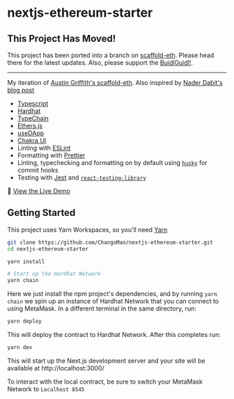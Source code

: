 # nextjs-ethereum-starter

## This Project Has Moved!

This project has been ported into a branch on [scaffold-eth](https://github.com/austintgriffith/scaffold-eth/tree/nextjs-typescript). Please head there for the latest updates. Also, please support the [BuidlGuidl!](https://buidlguidl.com).

---

My iteration of [Austin Griffith's scaffold-eth](https://github.com/austintgriffith/scaffold-eth).
Also inspired by [Nader Dabit's blog post](https://dev.to/dabit3/the-complete-guide-to-full-stack-ethereum-development-3j13)

- [Typescript](https://www.typescriptlang.org/)
- [Hardhat](https://hardhat.org/)
- [TypeChain](https://github.com/ethereum-ts/TypeChain)
- [Ethers.js](https://docs.ethers.io/v5/)
- [useDApp](https://usedapp.io/)
- [Chakra UI](https://chakra-ui.com/)
- Linting with [ESLint](https://eslint.org/)
- Formatting with [Prettier](https://prettier.io/)
- Linting, typechecking and formatting on by default using [`husky`](https://github.com/typicode/husky) for commit hooks
- Testing with [Jest](https://jestjs.io/) and [`react-testing-library`](https://testing-library.com/docs/react-testing-library/intro)

👀 [View the Live Demo](https://nextjs-ethereum-starter.vercel.app/)

## Getting Started

This project uses Yarn Workspaces, so you'll need [Yarn](https://classic.yarnpkg.com/en/docs/install)

```bash
git clone https://github.com/ChangoMan/nextjs-ethereum-starter.git
cd nextjs-ethereum-starter

yarn install

# Start up the Hardhat Network
yarn chain
```

Here we just install the npm project's dependencies, and by running `yarn chain` we spin up an instance of Hardhat Network that you can connect to using MetaMask. In a different terminal in the same directory, run:

```bash
yarn deploy
```

This will deploy the contract to Hardhat Network. After this completes run:

```bash
yarn dev
```

This will start up the Next.js development server and your site will be available at http://localhost:3000/

To interact with the local contract, be sure to switch your MetaMask Network to `Localhost 8545`
